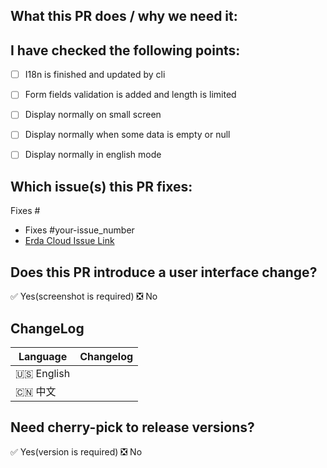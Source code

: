 ## What this PR does / why we need it:


## I have checked the following points:
- [ ] I18n is finished and updated by cli
- [ ] Form fields validation is added and length is limited
- [ ] Display normally on small screen
- [ ] Display normally when some data is empty or null
- [ ] Display normally in english mode


## Which issue(s) this PR fixes:
Fixes #

- Fixes #your-issue_number
- [Erda Cloud Issue Link]()


## Does this PR introduce a user interface change?
<!--
Delete the unchosen one
-->
✅ Yes(screenshot is required)
❎ No


## ChangeLog
<!--
Describe the specific changes from the user's perspective, as well as possible Breaking Change and other risks.
-->

| Language | Changelog |
| --------- | ------------ |
| 🇺🇸 English |              |
| 🇨🇳 中文    |              |


## Need cherry-pick to release versions?
✅ Yes(version is required)
❎ No

